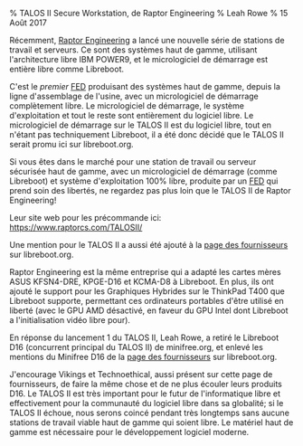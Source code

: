 % TALOS II Secure Workstation, de Raptor Engineering
% Leah Rowe
% 15 Août 2017

Récemment, [Raptor Engineering](https://www.raptorcs.com/TALOSII/) a lancé une nouvelle série de stations de travail et serveurs. Ce sont des systèmes haut de gamme, utilisant l'architecture libre IBM POWER9, et le micrologiciel de démarrage est entière libre comme Libreboot.

C'est le *premier* [FED](https://fr.wikipedia.org/wiki/Original_Equipement_Manufacturer) produisant des systèmes haut de gamme, depuis la ligne d'assemblage de l'usine, avec un micrologiciel de démarrage complètement libre.
Le micrologiciel de démarrage, le système d'exploitation et tout le reste sont entièrement du logiciel libre.
Le micrologiciel de démarrage sur le TALOS II est du logiciel libre, tout en n'étant pas techniquement Libreboot, il a été donc décidé que le TALOS II serait promu ici sur libreboot.org.

Si vous êtes dans le marché pour une station de travail ou serveur sécurisée haut de gamme, avec un micrologiciel de démarrage (comme Libreboot) et système d'exploitation 100% libre, produite par un [FED](https://fr.wikipedia.org/wiki/Original_Equipement_Manufacturer) qui prend soin des libertés, ne regardez pas plus loin que le TALOS II de Raptor Engineering!

Leur site web pour les précommande ici:
<https://www.raptorcs.com/TALOSII/>

Une mention pour le TALOS II a aussi été ajouté à la 
[page des fournisseurs](../suppliers.md) sur libreboot.org.

Raptor Engineering est la même entreprise qui a adapté les cartes mères ASUS KFSN4-DRE, KPGE-D16 et KCMA-D8 à Libreboot.
En plus, ils ont ajouté le support pour les Graphiques Hybrides sur le ThinkPad T400 que Libreboot supporte, permettant ces ordinateurs portables d'être utilisé en liberté (avec le GPU AMD désactivé, en faveur du GPU Intel dont Libreboot a l'initialisation vidéo libre pour).

En réponse du lancement 1 du TALOS II, Leah Rowe, a retiré le Libreboot D16 (concurrent principal du TALOS II) de minifree.org, et enlevé les mentions du Minifree D16 de la [page des fournisseurs](../suppliers.md) sur libreboot.org.

J'encourage Vikings et Technoethical, aussi présent sur cette page de fournisseurs, de faire la même chose et de ne plus écouler leurs produits D16.
Le TALOS II est très important pour le futur de l'informatique libre et effectivement pour la communauté du logiciel libre dans sa globalité; si le TALOS II échoue, nous serons coincé pendant très longtemps sans aucune stations de travail viable haut de gamme qui soient libre.
Le matériel haut de gamme est nécessaire pour le développement logiciel moderne.
